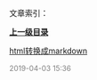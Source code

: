 文章索引：


**[上一级目录](/互联网技术/index.md)**

[html转换成markdown](/互联网技术/Demo/html转换成markdown.md)


<font size=2 color='grey'> 2019-04-03 15:36 </font>